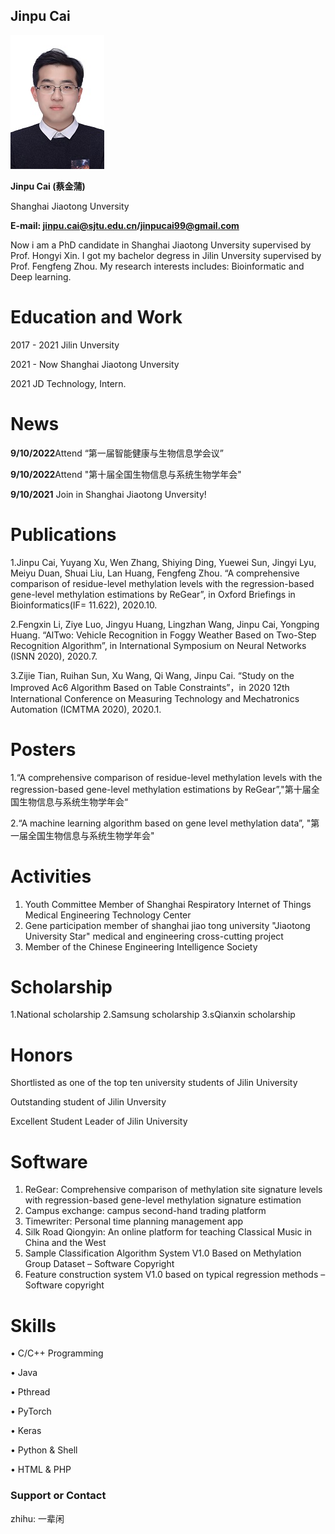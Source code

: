 ## Jinpu Cai

![image](https://github.com/Carroll105/Carroll105.github.io/raw/main/IMG_0095.JPG)


**Jinpu Cai (蔡金蒲)**

Shanghai Jiaotong Unversity

**E-mail: jinpu.cai@sjtu.edu.cn/jinpucai99@gmail.com** 


Now i am a PhD candidate in Shanghai Jiaotong Unversity supervised by Prof. Hongyi Xin. I got my bachelor degress in Jilin Unversity supervised by Prof. Fengfeng Zhou. My research interests includes: Bioinformatic and Deep learning.


# Education and Work
2017 - 2021 Jilin Unversity

2021 - Now Shanghai Jiaotong Unversity

2021 JD Technology, Intern.


# News

**9/10/2022**Attend “第一届智能健康与生物信息学会议”

**9/10/2022**Attend "第十届全国生物信息与系统生物学年会"

**9/10/2021** Join in Shanghai Jiaotong Unversity!

# Publications
1.Jinpu Cai, Yuyang Xu, Wen Zhang, Shiying Ding, Yuewei Sun, Jingyi Lyu, Meiyu Duan, Shuai Liu, Lan Huang, Fengfeng Zhou. “A comprehensive comparison of residue-level methylation levels with the regression-based gene-level methylation estimations by ReGear”, in Oxford Briefings in Bioinformatics(IF= 11.622), 2020.10.

2.Fengxin Li, Ziye Luo, Jingyu Huang, Lingzhan Wang, Jinpu Cai, Yongping Huang. “AlTwo: Vehicle Recognition in Foggy Weather Based on Two-Step Recognition Algorithm”, in International Symposium on Neural Networks (ISNN 2020), 2020.7.

3.Zijie Tian, Ruihan Sun, Xu Wang, Qi Wang, Jinpu Cai. “Study on the Improved Ac6 Algorithm Based on Table Constraints”，in 2020 12th International Conference on Measuring Technology and Mechatronics Automation (ICMTMA 2020), 2020.1.

# Posters
1.“A comprehensive comparison of residue-level methylation levels with the regression-based gene-level methylation estimations by ReGear”,"第十届全国生物信息与系统生物学年会“

2.“A machine learning algorithm based on gene level methylation data”, "第一届全国生物信息与系统生物学年会"

# Activities
1. Youth Committee Member of Shanghai Respiratory Internet of Things Medical Engineering Technology Center
2. Gene participation member of shanghai jiao tong university "Jiaotong University Star" medical and engineering cross-cutting project
3. Member of the Chinese Engineering Intelligence Society

# Scholarship 
1.National scholarship
2.Samsung scholarship
3.sQianxin scholarship

# Honors
Shortlisted as one of the top ten university students of Jilin University

Outstanding student of Jilin Unversity

Excellent Student Leader of Jilin University

# Software
1. ReGear: Comprehensive comparison of methylation site signature levels with regression-based gene-level methylation signature estimation
2. Campus exchange: campus second-hand trading platform
3. Timewriter: Personal time planning management app
4. Silk Road Qiongyin: An online platform for teaching Classical Music in China and the West
5. Sample Classification Algorithm System V1.0 Based on Methylation Group Dataset – Software Copyright
6. Feature construction system V1.0 based on typical regression methods – Software copyright

# Skills
• C/C++ Programming

• Java

• Pthread 

• PyTorch

• Keras

• Python & Shell

• HTML & PHP


### Support or Contact
zhihu: 一辈闲

